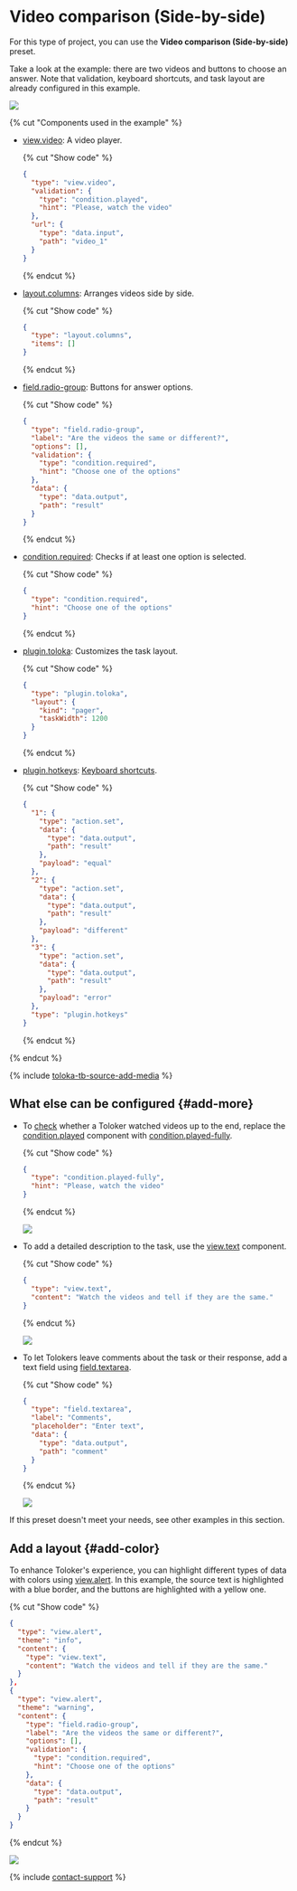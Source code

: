 # Video comparison (Side-by-side)

For this type of project, you can use the **Video comparison (Side-by-side)** preset.

Take a look at the example: there are two videos and buttons to choose an answer. Note that validation, keyboard shortcuts, and task layout are already configured in this example.

[![](../_images/buttons/view-example.svg)](https://ya.cc/t/h0PX65GS3ttDRj)

{% cut "Components used in the example" %}

- [view.video](../reference/view.video.md): A video player.

  {% cut "Show code" %}

  ```json
  {
    "type": "view.video",
    "validation": {
      "type": "condition.played",
      "hint": "Please, watch the video"
    },
    "url": {
      "type": "data.input",
      "path": "video_1"
    }
  }
  ```

  {% endcut %}

- [layout.columns](../reference/layout.columns.md): Arranges videos side by side.

  {% cut "Show code" %}

  ```json
  {
    "type": "layout.columns",
    "items": []
  }
  ```

  {% endcut %}

- [field.radio-group](../reference/field.radio-group.md): Buttons for answer options.

  {% cut "Show code" %}

  ```json
  {
    "type": "field.radio-group",
    "label": "Are the videos the same or different?",
    "options": [],
    "validation": {
      "type": "condition.required",
      "hint": "Choose one of the options"
    },
    "data": {
      "type": "data.output",
      "path": "result"
    }
  }
  ```

  {% endcut %}

- [condition.required](../reference/condition.required.md): Checks if at least one option is selected.

  {% cut "Show code" %}

  ```json
  {
    "type": "condition.required",
    "hint": "Choose one of the options"
  }
  ```

  {% endcut %}

- [plugin.toloka](../reference/plugin.toloka.md): Customizes the task layout.

  {% cut "Show code" %}

  ```json
  {
    "type": "plugin.toloka",
    "layout": {
      "kind": "pager",
      "taskWidth": 1200
    }
  }
  ```

  {% endcut %}

- [plugin.hotkeys](../reference/plugin.hotkeys.md): [Keyboard shortcuts](../best-practices/hotkeys.md).

  {% cut "Show code" %}

  ```json
  {
    "1": {
      "type": "action.set",
      "data": {
        "type": "data.output",
        "path": "result"
      },
      "payload": "equal"
    },
    "2": {
      "type": "action.set",
      "data": {
        "type": "data.output",
        "path": "result"
      },
      "payload": "different"
    },
    "3": {
      "type": "action.set",
      "data": {
        "type": "data.output",
        "path": "result"
      },
      "payload": "error"
    },
    "type": "plugin.hotkeys"
  }
  ```

  {% endcut %}

{% endcut %}

{% include [toloka-tb-source-add-media](../_includes/toloka-tb-source/id-toloka-tb-source/add-media.md) %}

## What else can be configured {#add-more}

- To [check](../best-practices/conditions.md) whether a Toloker watched videos up to the end, replace the [condition.played](../reference/condition.played.md) component with [condition.played-fully](../reference/condition.played-fully.md).

  {% cut "Show code" %}

  ```json
  {
    "type": "condition.played-fully",
    "hint": "Please, watch the video"
  }
  ```

  {% endcut %}

  [![](../_images/buttons/view-example.svg)](https://ya.cc/t/gIJRfreg3ttDTG)

- To add a detailed description to the task, use the [view.text](../reference/view.text.md) component.

  {% cut "Show code" %}

  ```json
  {
    "type": "view.text",
    "content": "Watch the videos and tell if they are the same."
  }
  ```

  {% endcut %}

  [![](../_images/buttons/view-example.svg)](https://ya.cc/t/izMU-u7x3ttDUS)

- To let Tolokers leave comments about the task or their response, add a text field using [field.textarea](../reference/field.textarea.md).

  {% cut "Show code" %}

  ```json
  {
    "type": "field.textarea",
    "label": "Comments",
    "placeholder": "Enter text",
    "data": {
      "type": "data.output",
      "path": "comment"
    }
  }
  ```

  {% endcut %}

  [![](../_images/buttons/view-example.svg)](https://ya.cc/t/X-T_nb_K3ttDVR)

If this preset doesn't meet your needs, see other examples in this section.

## Add a layout {#add-color}

To enhance Toloker's experience, you can highlight different types of data with colors using [view.alert](../reference/view.alert.md). In this example, the source text is highlighted with a blue border, and the buttons are highlighted with a yellow one.

  {% cut "Show code" %}

  ```json
  {
    "type": "view.alert",
    "theme": "info",
    "content": {
      "type": "view.text",
      "content": "Watch the videos and tell if they are the same."
    }
  },
  {
    "type": "view.alert",
    "theme": "warning",
    "content": {
      "type": "field.radio-group",
      "label": "Are the videos the same or different?",
      "options": [],
      "validation": {
        "type": "condition.required",
        "hint": "Choose one of the options"
      },
      "data": {
        "type": "data.output",
        "path": "result"
      }
    }
  }
  ```

  {% endcut %}

  [![](../_images/buttons/view-example.svg)](https://ya.cc/t/7YaPTOBr3ttDWf)

{% include [contact-support](../_includes/contact-support.md) %}